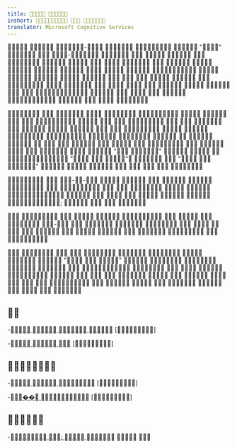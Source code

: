 ```yaml
---
title:  
inshort:   
translator: Microsoft Cognitive Services
---
```



  -    ""   -                                                       

                                                  " "     "  "   "  "        

  --                      ;    

          -                  

          "  "                                   


---------

-[   ](://)
    \[\]

-[  ](://)
    \[\]


---------

-[  ](://)
    \[\]

-[�� ](://)
    \[\]


---------

-[ :  ](://)  


